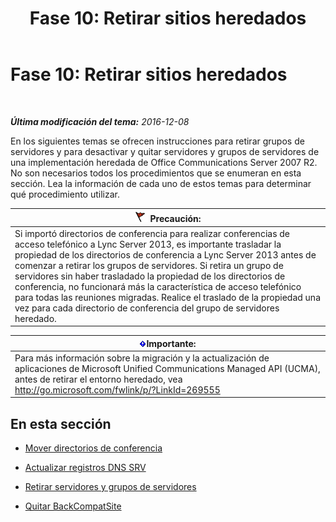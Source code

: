 ﻿---
title: 'Fase 10: Retirar sitios heredados'
TOCTitle: 'Fase 10: Retirar sitios heredados'
ms:assetid: d591a310-3b5c-4092-b19e-0349616e40df
ms:mtpsurl: https://technet.microsoft.com/es-es/library/JJ205300(v=OCS.15)
ms:contentKeyID: 48276810
ms.date: 01/07/2017
mtps_version: v=OCS.15
ms.translationtype: HT
---

# Fase 10: Retirar sitios heredados

 

_**Última modificación del tema:** 2016-12-08_

En los siguientes temas se ofrecen instrucciones para retirar grupos de servidores y para desactivar y quitar servidores y grupos de servidores de una implementación heredada de Office Communications Server 2007 R2. No son necesarios todos los procedimientos que se enumeran en esta sección. Lea la información de cada uno de estos temas para determinar qué procedimiento utilizar.

<table>
<thead>
<tr class="header">
<th><img src="images/JJ204932.Caution(OCS.15).gif" title="Caution" alt="Caution" />Precaución:</th>
</tr>
</thead>
<tbody>
<tr class="odd">
<td>Si importó directorios de conferencia para realizar conferencias de acceso telefónico a Lync Server 2013, es importante trasladar la propiedad de los directorios de conferencia a Lync Server 2013 antes de comenzar a retirar los grupos de servidores. Si retira un grupo de servidores sin haber trasladado la propiedad de los directorios de conferencia, no funcionará más la característica de acceso telefónico para todas las reuniones migradas. Realice el traslado de la propiedad una vez para cada directorio de conferencia del grupo de servidores heredado.</td>
</tr>
</tbody>
</table>


<table>
<thead>
<tr class="header">
<th><img src="images/Gg425917.important(OCS.15).gif" title="important" alt="important" />Importante:</th>
</tr>
</thead>
<tbody>
<tr class="odd">
<td>Para más información sobre la migración y la actualización de aplicaciones de Microsoft Unified Communications Managed API (UCMA), antes de retirar el entorno heredado, vea <a href="http://go.microsoft.com/fwlink/p/?linkid=269555">http://go.microsoft.com/fwlink/p/?LinkId=269555</a></td>
</tr>
</tbody>
</table>


## En esta sección

  - [Mover directorios de conferencia](move-conference-directories.md)

  - [Actualizar registros DNS SRV](update-dns-srv-records_1.md)

  - [Retirar servidores y grupos de servidores](decommissioning-servers-and-pools.md)

  - [Quitar BackCompatSite](remove-backcompatsite.md)

